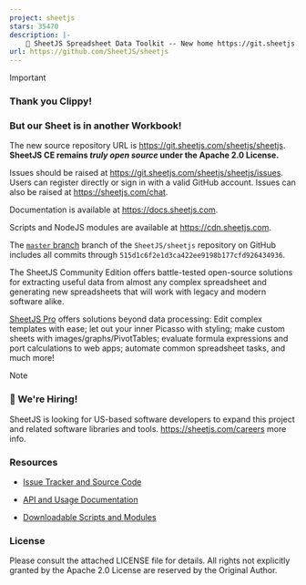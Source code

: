 ```yaml
---
project: sheetjs
stars: 35470
description: |-
    📗 SheetJS Spreadsheet Data Toolkit -- New home https://git.sheetjs.com/SheetJS/sheetjs
url: https://github.com/SheetJS/sheetjs
---
```


> [!IMPORTANT]
> ### Thank you Clippy!
> 
> ### But our Sheet is in another Workbook!
>
> The new source repository URL is <https://git.sheetjs.com/sheetjs/sheetjs>.
> **SheetJS CE remains _truly open source_ under the Apache 2.0 License.**
>
> Issues should be raised at <https://git.sheetjs.com/sheetjs/sheetjs/issues>.
> Users can register directly or sign in with a valid GitHub account. Issues can
> also be raised at <https://sheetjs.com/chat>.
>
> Documentation is available at <https://docs.sheetjs.com>.
>
> Scripts and NodeJS modules are available at <https://cdn.sheetjs.com>.
>
> The [`master` branch](https://github.com/sheetjs/sheetjs/tree/master) branch
> of the `SheetJS/sheetjs` repository on GitHub includes all commits through
> `515d1c6f2e1d3ca422ee9198b177cfd926434936`.

The SheetJS Community Edition offers battle-tested open-source solutions for
extracting useful data from almost any complex spreadsheet and generating new
spreadsheets that will work with legacy and modern software alike.

[SheetJS Pro](https://sheetjs.com/pro) offers solutions beyond data processing:
Edit complex templates with ease; let out your inner Picasso with styling; make
custom sheets with images/graphs/PivotTables; evaluate formula expressions and
port calculations to web apps; automate common spreadsheet tasks, and much more!

> [!NOTE]
> ### 💼 We're Hiring!
> 
> SheetJS is looking for US-based software developers to expand this project and
> related software libraries and tools. <https://sheetjs.com/careers> more info.

### Resources

- [Issue Tracker and Source Code](https://git.sheetjs.com/sheetjs/sheetjs/issues)

- [API and Usage Documentation](https://docs.sheetjs.com)

- [Downloadable Scripts and Modules](https://cdn.sheetjs.com)

### License

Please consult the attached LICENSE file for details.  All rights not explicitly
granted by the Apache 2.0 License are reserved by the Original Author.

